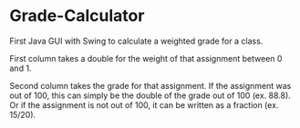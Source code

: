 # Grade-Calculator
First Java GUI with Swing to calculate a weighted grade for a class. 

First column takes a double for the weight of that assignment between 0 and 1. 

Second column takes the grade for that assignment. If the assignment was out of 100, this can simply be the double of the grade out of 100 (ex. 88.8). Or if the assignment is not out of 100, it can be written as a fraction (ex. 15/20). 
